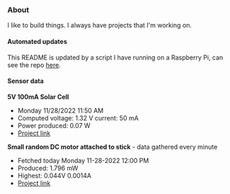 ### About
I like to build things. I always have projects that I'm working on.

#### Automated updates
This README is updated by a script I have running on a Raspberry Pi, can see the repo [here](https://github.com/jdc-cunningham/raspi-git-repo-updater).

#### Sensor data
**5V 100mA Solar Cell**
- Monday 11/28/2022 11:50 AM
- Computed voltage: 1.32 V current: 50 mA
- Power produced: 0.07 W
- [Project link](https://github.com/jdc-cunningham/raspisolarplotter)

**Small random DC motor attached to stick** - data gathered every minute
- Fetched today Monday 11-28-2022 12:00 PM
- Produced: 1.796 mW
- Highest: 0.044V 0.0014A
- [Project link](https://github.com/jdc-cunningham/turbine-raspi)
